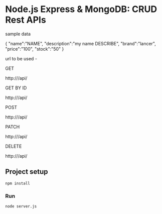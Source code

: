 # Node.js Express & MongoDB: CRUD Rest APIs

sample data


{
"name":"NAME",
  "description":"my name DESCRIBE",
  "brand":"lancer",
  "price":"100",
  "stock":"50"
}

url to be used -

GET

http://<URL>/api/
  
GET BY ID

http://<URL>/api/<ID>
  
POST

http://<URL>/api/
  
PATCH

http://<URL>/api/<ID>  
  
DELETE

http://<URL>/api/<ID>

## Project setup
```
npm install
```

### Run
```
node server.js
```
